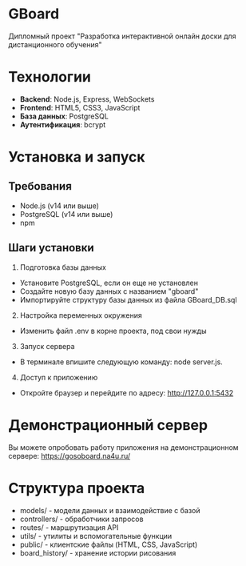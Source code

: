 # GBoard
Дипломный проект "Разработка интерактивной онлайн доски для дистанционного обучения"

# Технологии
 - **Backend**: Node.js, Express, WebSockets
 - **Frontend**: HTML5, CSS3, JavaScript
 - **База данных**: PostgreSQL
 - **Аутентификация**: bcrypt

# Установка и запуск
## Требования 
 - Node.js (v14 или выше)
 - PostgreSQL (v14 или выше)
 - npm
## Шаги установки 
 1. Подготовка базы данных
  - Установите PostgreSQL, если он еще не установлен
  - Создайте новую базу данных с названием "gboard"
  - Импортируйте структуру базы данных из файла GBoard_DB.sql
 2. Настройка переменных окружения
  - Изменить файл .env в корне проекта, под свои нужды
 3. Запуск сервера
  - В терминале впишите следующую команду: node server.js.
 4. Доступ к приложению
  - Откройте браузер и перейдите по адресу: http://127.0.0.1:5432

# Демонстрационный сервер
Вы можете опробовать работу приложения на демонстрационном сервере:
https://gosoboard.na4u.ru/

# Структура проекта
 - models/ - модели данных и взаимодействие с базой
 - controllers/ - обработчики запросов
 - routes/ - маршрутизация API
 - utils/ - утилиты и вспомогательные функции
 - public/ - клиентские файлы (HTML, CSS, JavaScript)
 - board_history/ - хранение истории рисования
